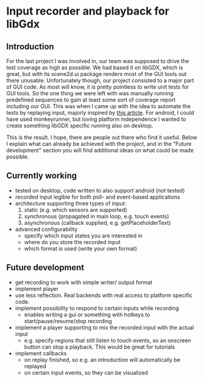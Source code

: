 # Input recorder and playback for libGdx
## Introduction
For the last project I was involved in, our team was supposed to drive the test coverage as high as possible.
We had based it on libGDX, which is great, but with its scene2d.ui package renders most of the GUI tools out there unusable.
Unfortunately though, our project consisted to a major part of GUI code.
As most will know, it is pretty pointless to write unit tests for GUI tools.
So the one thing we were left with was manually running predefined sequences to gain at least some sort of coverage report including our GUI.
This was when I came up with the idea to automate the tests by replaying input, majorly inspired by [this article](http://bitiotic.com/blog/2012/04/05/libgdx-test-automation-through-input-abuse/).
For android, I could have used monkeyrunner, but loving platform independence I wanted to create something libGDX specific running also on desktop.

This is the result.
I hope, there are people out there who find it useful.
Below I explain what can already be achieved with the project, and in the "Future development" section you will find additional ideas on what could be made possible.

## Currently working
* tested on desktop, code written to also support android (not tested)
* recorded input legible for both poll- and event-based applications
* architecture supporting three types of input: 
  1. static (e.g. which sensors are supported)
  2. synchronous (propagated in main loop, e.g. touch events)
  3. asynchronous (callback supplied, e.g. getPlaceholderText)
* advanced configurability
  * specify which input states you are interested in
  * where do you store the recorded input
  * which format is used (write your own format)

## Future development
* get recording to work with simple writer/ output format
* implement player
* use less reflection. Real backends with real access to platform specific code.
* implement possibility to respond to certain inputs while recording
  * enables writing a gui or something with hotkeys to start/pause/resume/stop recording
* implement a player supporting to mix the recorded input with the actual input
  * e.g. specify regions that still listen to touch events, so an onscreen button can stop a playback.
    This would be great for tutorials
* implement callbacks 
  * on replay finished, so e.g. an introduction will automatically be replayed
  * on certain input events, so they can be visualized

